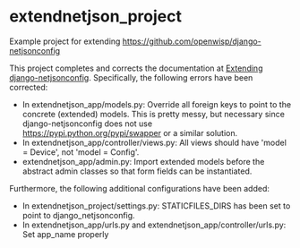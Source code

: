 # extendnetjson_project
Example project for extending https://github.com/openwisp/django-netjsonconfig

This project completes and corrects the documentation at [Extending
django-netjsonconfig](https://github.com/openwisp/django-netjsonconfig#extending-django-netjsonconfig).
Specifically, the following errors have been corrected:

* In extendnetjson_app/models.py: Override all foreign keys to point
  to the concrete (extended) models. This is pretty messy, but
  necessary since django-netjsonconfig does not use
  https://pypi.python.org/pypi/swapper or a similar solution.
* In extendnetjson_app/controller/views.py: All views should have
  'model = Device', not 'model = Config'.
* extendnetjson_app/admin.py: Import extended models before the
  abstract admin classes so that form fields can be instantiated.

Furthermore, the following additional configurations have been added:

* In extendnetjson_project/settings.py: STATICFILES_DIRS has been set
  to point to django_netjsonconfig.
* In extendnetjson_app/urls.py and
  extendnetjson_app/controller/urls.py: Set app_name properly
